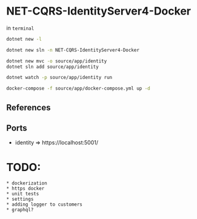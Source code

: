 # NET-CQRS-IdentityServer4-Docker
in `terminal`
```sh
dotnet new -l

dotnet new sln -n NET-CQRS-IdentityServer4-Docker

dotnet new mvc -o source/app/identity
dotnet sln add source/app/identity

dotnet watch -p source/app/identity run

docker-compose -f source/app/docker-compose.yml up -d
```

## References

## Ports
* identity => https://localhost:5001/

# TODO:
    * dockerization
    * https docker
    * unit tests
    * settings
    * adding logger to customers
    * graphql?